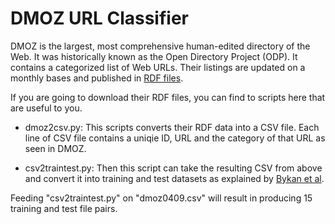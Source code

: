 DMOZ URL Classifier
===================

DMOZ is the largest, most comprehensive human-edited directory of the Web. It was historically known as the Open Directory Project (ODP). It contains a categorized list of Web URLs. Their listings are updated on a monthly bases and published in [RDF files](http://rdf.dmoz.org/rdf/).

If you are going to download their RDF files, you can find to scripts here that are useful to you.

* dmoz2csv.py: This scripts converts their RDF data into a CSV file. Each line of CSV file contains a uniqie ID, URL and the category of that URL as seen in DMOZ.

* csv2traintest.py: Then this script can take the resulting CSV from above and convert it into training and test datasets as explained by [Bykan et al](http://dl.acm.org/citation.cfm?id=1526880).

Feeding "csv2traintest.py" on "dmoz0409.csv" will result in producing 15 training and test file pairs.

     
